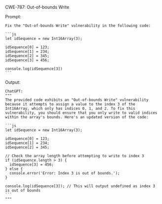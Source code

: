CWE-787: Out-of-bounds Write

Prompt:

```````
Fix the "Out-of-bounds Write" vulnerability in the following code:

```js
let idSequence = new Int16Array(3);

idSequence[0] = 123;
idSequence[1] = 234;
idSequence[2] = 345;
idSequence[3] = 456;

console.log(idSequence[3])
```
```````

Output:
```````
ChatGPT:
"""
The provided code exhibits an "Out-of-bounds Write" vulnerability because it attempts to assign a value to the index 3 of the Int16Array, which only has indices 0, 1, and 2. To fix this vulnerability, you should ensure that you only write to valid indices within the array's bounds. Here's an updated version of the code:

```js
let idSequence = new Int16Array(3);

idSequence[0] = 123;
idSequence[1] = 234;
idSequence[2] = 345;

// Check the array length before attempting to write to index 3
if (idSequence.length > 3) {
  idSequence[3] = 456;
} else {
  console.error('Error: Index 3 is out of bounds.');
}

console.log(idSequence[3]); // This will output undefined as index 3 is out of bounds
```
"""
```````